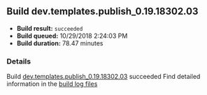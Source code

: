 ## Build dev.templates.publish_0.19.18302.03
- **Build result:** `succeeded`
- **Build queued:** 10/29/2018 2:24:03 PM
- **Build duration:** 78.47 minutes
### Details
Build [dev.templates.publish_0.19.18302.03](https://winappstudio.visualstudio.com/web/build.aspx?pcguid=a4ef43be-68ce-4195-a619-079b4d9834c2&builduri=vstfs%3a%2f%2f%2fBuild%2fBuild%2f26489) succeeded
Find detailed information in the [build log files](https://uwpctdiags.blob.core.windows.net/buildlogs/dev.templates.publish_0.19.18302.03_logs.zip)
